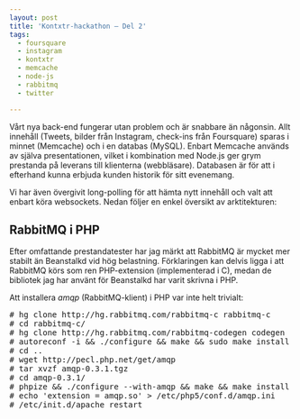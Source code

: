 ```yaml
---
layout: post
title: 'Kontxtr-hackathon – Del 2'
tags:
  - foursquare
  - instagram
  - kontxtr
  - memcache
  - node-js
  - rabbitmq
  - twitter

---
```


Vårt nya back-end fungerar utan problem och är snabbare än någonsin. Allt innehåll (Tweets, bilder från Instagram, check-ins från Foursquare) sparas i minnet (Memcache) och i en databas (MySQL). Enbart Memcache används av själva presentationen, vilket i kombination med Node.js ger grym prestanda på leverans till klienterna (webbläsare). Databasen är för att i efterhand kunna erbjuda kunden historik för sitt evenemang.

Vi har även övergivit long-polling för att hämta nytt innehåll och valt att enbart köra websockets. Nedan följer en enkel översikt av arktitekturen:



<h2>RabbitMQ i PHP</h2>
Efter omfattande prestandatester har jag märkt att RabbitMQ är mycket mer stabilt än Beanstalkd vid hög belastning. Förklaringen kan delvis ligga i att RabbitMQ körs som ren PHP-extension (implementerad i C), medan de bibliotek jag har använt för Beanstalkd har varit skrivna i PHP.

Att installera <i>amqp</i> (RabbitMQ-klient) i PHP var inte helt trivialt:

<pre># hg clone http://hg.rabbitmq.com/rabbitmq-c rabbitmq-c
# cd rabbitmq-c/
# hg clone http://hg.rabbitmq.com/rabbitmq-codegen codegen
# autoreconf -i && ./configure && make && sudo make install
# cd ..
# wget http://pecl.php.net/get/amqp
# tar xvzf amqp-0.3.1.tgz 
# cd amqp-0.3.1/
# phpize && ./configure --with-amqp && make && make install
# echo 'extension = amqp.so' > /etc/php5/conf.d/amqp.ini 
# /etc/init.d/apache restart
</pre>


